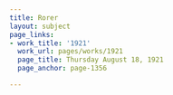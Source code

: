 ```yaml
---
title: Rorer
layout: subject
page_links:
- work_title: '1921'
  work_url: pages/works/1921
  page_title: Thursday August 18, 1921
  page_anchor: page-1356

---
```

